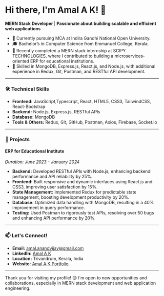 # Hi there, I'm Amal A K! 👋

**MERN Stack Developer | Passionate about building scalable and efficient web applications**

- 🌱 Currently pursuing MCA at Indira Gandhi National Open University.
- 🎓 Bachelor’s in Computer Science from Emmanuel College, Kerala.
- 💼 Recently completed a MERN stack internship at SCIPY TECHNOLOGIES, where I contributed to building a microservices-oriented ERP for educational institutions.
- 🔧 Skilled in MongoDB, Express.js, React.js, and Node.js, with additional experience in Redux, Git, Postman, and RESTful API development.

---

### 🛠 Technical Skills

- **Frontend:** JavaScript,Typescript, React, HTML5, CSS3, TailwindCSS, React-Bootstrap
- **Backend:** Node.js, Express.js, RESTful APIs
- **Database:** MongoDB
- **Tools & Others:** Redux, Git, GitHub, Postman, Axios, Firebase, Socket.io

---

### 📂 Projects

#### ERP for Educational Institute
*Duration: June 2023 - January 2024*

- **Backend:** Developed RESTful APIs with Node.js, enhancing backend performance and API reliability by 25%.
- **Frontend:** Built responsive and dynamic interfaces using React.js and CSS3, improving user satisfaction by 15%.
- **State Management:** Implemented Redux for predictable state management, boosting development productivity by 20%.
- **Database:** Optimized data handling with MongoDB, resulting in a 40% improvement in query performance.
- **Testing:** Used Postman to rigorously test APIs, resolving over 50 bugs and enhancing API performance by 20%.

---

### 📫 Let's Connect!

- **Email:** amal.anandvijay@gmail.com
- **LinkedIn:** [Amal A K](https://www.linkedin.com/in/amal-a-k-3ab219218/)
- **Location:** Trivandrum, Kerala, India
- **Website:** [Amal A K Portfolio](https://amalakportfolio.netlify.app/)

---

Thank you for visiting my profile! 😊 I'm open to new opportunities and collaborations, especially in MERN stack development and web application engineering.
